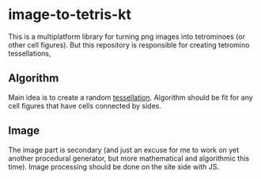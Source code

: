 # image-to-tetris-kt

This is a multiplatform library for turning png images into tetrominoes (or other cell figures).
But this repository is responsible for creating tetromino tessellations,

## Algorithm

Main idea is to create a random [tessellation](https://en.wikipedia.org/wiki/Tessellation).
Algorithm should be fit for any cell figures that have cells connected by sides.

## Image

The image part is secondary (and just an excuse for me to work on yet another procedural generator,
but more mathematical and algorithmic this time). Image processing should be done on the site side with JS.